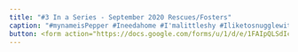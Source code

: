 ```yaml
---
title: "#3 In a Series - September 2020 Rescues/Fosters"
caption: "#mynameisPepper #Ineedahome #I'malittleshy #Iliketosnugglewithotherkitties #littertrained #mew Submitted by Elizabeth Moore."
button: <form action="https://docs.google.com/forms/u/1/d/e/1FAIpQLSdIcoWfl-P-6aqt1zNYb-ACz6o7zdAPq_1-FysywAXXPhDqTQ/formResponse" method="post"><div class="form-element"></div><span>Votes</span><input type="text" name="entry.859299598" required placeholder="$"></br><button type="submit" name="button">Cast Votes</button></form>
---
```

